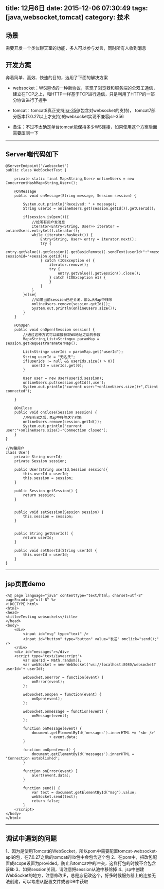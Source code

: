title: 12月6日
date: 2015-12-06 07:30:49
tags: [java,websocket,tomcat]
category: 技术
---

## 场景
需要开发一个类似聊天室的功能，多人可以参与发言，同时所有人收到消息

## 开发方案
奔着简单、高效、快速的目的，选用了下面的解决方案
- websocket：WS是h5的一种新协议，实现了浏览器和服务端的全双工通信，建立在TCP之上，和HTTP一样基于TCP进行通信，只是利用了HTTP的一部分协议进行了握手
- tomcat：tomcat8真正支持[jsr-356](http://wiki.jikexueyuan.com/project/tomcat/web-socket.html)(包含对websocket的支持)， tomcat7部分版本(7.0.27以上才支持)的websocket实现不兼容jsr-356

- 备注：不过不太确定单台tomcat能保持多少WS连接，如果使用这个方案后面需要压测一下

-------------------


<!--more-->

## Server端代码如下

	@ServerEndpoint("/websocket")
	public class WebSocketTest {
		
		private static final Map<String,User> onlineUsers = new ConcurrentHashMap<String,User>();

		@OnMessage
		public void onMessage(String message, Session session) {
			
			System.out.println("Received: " + message);
			String userId = onlineUsers.get(session.getId()).getUserId();

			if(session.isOpen()){
				//给所有用户发消息
				Iterator<Entry<String, User>> iterator = onlineUsers.entrySet().iterator();
				while (iterator.hasNext()) {
					Entry<String, User> entry = iterator.next();
					try {
						entry.getValue().getSession().getBasicRemote().sendText(userId+":"+message+",and sessionId="+session.getId());
					} catch (IOException e) {
						iterator.remove();
						try {
							entry.getValue().getSession().close();
						} catch (IOException e1) {
						}
					}
				}
			}else{
				//如果当前session已经关闭，那么从Map中移除
				onlineUsers.remove(session.getId());
				System.out.println(onlineUsers.size());
			}
		}

		@OnOpen
		public void onOpen(Session session) {
			//通过这种方式可以直接获取WS地址之后的参数
			Map<String,List<String>> paramMap = session.getRequestParameterMap();
			
	        List<String> userIds = paramMap.get("userId");
			String userId = "无名氏";
	        if(userIds != null && userIds.size() > 0){
	        	userId = userIds.get(0);
	        }
			
	        User user = new User(userId,session);
			onlineUsers.put(session.getId(),user);
			System.out.println("current user:"+onlineUsers.size()+",Client connected");
			
		}

		@OnClose
		public void onClose(Session session) {
			//WS关闭之后，Map中移除这个对象
			onlineUsers.remove(session.getId());
			System.out.println("current user:"+onlineUsers.size()+"Connection closed");
		}
	}

	//构建用户
	class User{
		private String userId;
		private Session session;
		
		public User(String userId,Session session){
			this.userId = userId;
			this.session = session;
		}

		public Session getSession() {
			return session;
		}


		public void setSession(Session session) {
			this.session = session;
		}


		public String getUserId() {
			return userId;
		}

		public void setUserId(String userId) {
			this.userId = userId;
		}
	}

-------------------------

## jsp页面demo

	<%@ page language="java" contentType="text/html; charset=utf-8" pageEncoding="utf-8" %>
	<!DOCTYPE html>
	<html>
	<head>
	<title>Testing websockets</title>
	</head>
	<body>
		<div>
			<input id="msg" type="text" />
			<input id="button" type="button" value="发送" onclick="send();" />
		</div>
		<div id="messages"></div>
		<script type="text/javascript">
			var userId = Math.random();
			var webSocket = new WebSocket('ws://localhost:8080/websocket?userId='+ userId);

			webSocket.onerror = function(event) {
				onError(event);
			};

			webSocket.onopen = function(event) {
				onOpen(event);
			};

			webSocket.onmessage = function(event) {
				onMessage(event);
			};

			function onMessage(event) {
				document.getElementById('messages').innerHTML += '<br />'
						+ event.data;
			}

			function onOpen(event) {
				document.getElementById('messages').innerHTML = 'Connection established';
			}

			function onError(event) {
				alert(event.data);
			}

			function send() {
				var text = document.getElementById("msg").value;
				webSocket.send(text);
				return false;
			}
		</script>
	</body>
	</html>

-------------------------
## 调试中遇到的问题
1、因为是使用Tomcat的WebSocket，所以pom中需要配置tomcat-websocket-api的包，在7.0.27之后的tomcat的lib包中会包含这个包
2、在pom中，把改包配置成scope设置为provided，防止和tomcat中的冲突，这样打包的时候不会包含该lib
3、如果session关闭，请注意把session从池中移除掉
4、jsp中创建WebSocket的地方，注意修改IP，总是忘记改这个，好多时候服务器上的连接无法创建，可以考虑从配置文件或者DB中获取










